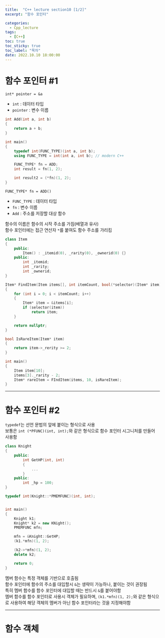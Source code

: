 ```yaml
---
title:  "C++ lecture section10 [1/2]"
excerpt: "함수 포인터"

categories:
  - Cpp_lecture
tags:
  - [C++]
toc: true
toc_sticky: true
toc_label: "목차"
date: 2022.10.10 18:00:00
---
```


# 함수 포인터 #1

`int* pointer = &a`
* `int` : 데이터 타입
* `pointer` : 변수 이름

```cpp
int Add(int a, int b)
{
	return a + b;
}

int main()
{
	typedef int(FUNC_TYPE)(int a, int b);
	using FUNC_TYPE = int(int a, int b); // modern C++

	FUNC_TYPE* fn = ADD;
	int result = fn(1, 2);

	int result2 = (*fn)(1, 2);
}
```

`FUNC_TYPE* fn = ADD()`
* `FUNC_TYPE` : 데이터 타입
* `fn` : 변수 이름
* `Add` : 주소를 저장할 대상 함수

함수의 이름은 함수의 시작 주소를 가짐(배열과 유사)    
함수 포인터에는 접근 연산자 `*`를 붙여도 함수 주소를 가리킴    

```cpp
class Item
{
	public:
		Item() : _itemid(0), _rarity(0), _ownerid(0) {}
	public:
		int _itemid;
		int _rarity;
		int _ownerid;
}

Item* FindItem(Item items[], int itemCount, bool(*selector)(Item* item))
{
	for (int i = 0; i < itemCount; i++)
	{
		Item* item = &items[i];
		if (selector(item))
			return item;
	}

	return nullptr;
}

bool IsRareItem(Item* item)
{
	return item->_rerity >= 2;
}

int main()
{
	Item item[10];
	items[3]._rarity - 2;
	Item* rareItem = FIndItem(items, 10, isRareItem);
}
```

***

# 함수 포인터 #2

`typedef`는 선언 문법의 앞에 붙이는 형식으로 사용    
보통은 `int (*PFUNC)(int, int);`와 같은 형식으로 함수 포인터 시그니처를 만들어 사용함    

```cpp
class Knight
{
	public:
		int GetHP(int, int)
		{
			...
		}
	public:
		int _hp = 100;
}

typedef int(Knight::*PMEMFUNC)(int, int);


int main()
{
	Knight k1;
	Knight* k2 = new KNight();
	PMEMFUNC mfn;

	mfn = &Knight::GetHP;
	(k1.*mfn)(1, 2);

	(k2->*mfn)(1, 2); 
	delete k2;

	return 0;
}
```

멤버 함수는 특정 객체를 기반으로 호출됨    
함수 포인터에 함수의 주소를 대입할시 `&`는 생략이 가능하나, 붙이는 것이 권장됨    
특히 멤버 함수를 함수 포인터에 대입할 때는 반드시 `&`를 붙어야함    
멤버 함수를 함수 포인터로 사용시 객체가 필요하며, `(k1.*mfn)(1, 2);`와 같은 형식으로 사용하여 해당 객체의 멤버가 아닌 함수 포인터라는 것을 지정해야함    

***

# 함수 객체

